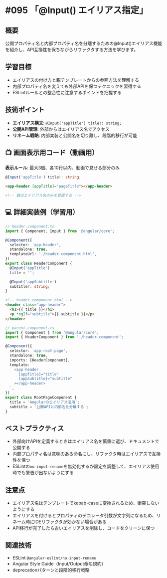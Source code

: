 # #095 「@Input() エイリアス指定」

## 概要
公開プロパティ名と内部プロパティ名を分離するための@Input()エイリアス機能を紹介し、API互換性を保ちながらリファクタする方法を学びます。

## 学習目標
- エイリアスの付け方と親テンプレートからの参照方法を理解する
- 内部プロパティ名を変えても外部APIを保つテクニックを習得する
- ESLintルールとの整合性に注意するポイントを把握する

## 技術ポイント
- **エイリアス構文**: `@Input('appTitle') title!: string;`
- **公開API管理**: 外部からはエイリアス名でアクセス
- **リネーム戦略**: 内部実装と公開名を切り離し、段階的移行が可能

## 📺 画面表示用コード（動画用）
**表示ルール**: 最大3個、各10行以内、動画で見せる部分のみ

```typescript
@Input('appTitle') title!: string;
```

```html
<app-header [appTitle]="pageTitle"></app-header>
```

```html
<!-- 親はエイリアス名のみを意識する -->
```

## 💻 詳細実装例（学習用）
```typescript
// header.component.ts
import { Component, Input } from '@angular/core';

@Component({
  selector: 'app-header',
  standalone: true,
  templateUrl: './header.component.html',
})
export class HeaderComponent {
  @Input('appTitle')
  title = '';

  @Input('appSubtitle')
  subtitle?: string;
}
```

```html
<!-- header.component.html -->
<header class="app-header">
  <h1>{{ title }}</h1>
  <p *ngIf="subtitle">{{ subtitle }}</p>
</header>
```

```typescript
// parent.component.ts
import { Component } from '@angular/core';
import { HeaderComponent } from './header.component';

@Component({
  selector: 'app-root-page',
  standalone: true,
  imports: [HeaderComponent],
  template: `
    <app-header
      [appTitle]="title"
      [appSubtitle]="subtitle"
    ></app-header>
  `,
})
export class RootPageComponent {
  title = 'Angularのエイリアス活用';
  subtitle = '公開APIと内部名を分離する';
}
```

## ベストプラクティス
- 外部向けAPIを定義するときはエイリアス名を慎重に選び、ドキュメントで公開する
- 内部プロパティ名は意味のある命名にし、リファクタ時はエイリアスで互換性を保つ
- ESLintの`no-input-rename`を無効化するか設定を調整して、エイリアス使用時でも警告が出ないようにする

## 注意点
- エイリアス名はテンプレートでkebab-caseに変換されるため、衝突しないようにする
- エイリアスを付けるとプロパティのデコレータ引数が文字列になるため、リネーム時にIDEリファクタが効かない場合がある
- API移行が完了したら古いエイリアスを削除し、コードをクリーンに保つ

## 関連技術
- ESLint `@angular-eslint/no-input-rename`
- Angular Style Guide（Input/Output命名規約）
- deprecationパターンと段階的移行戦略
